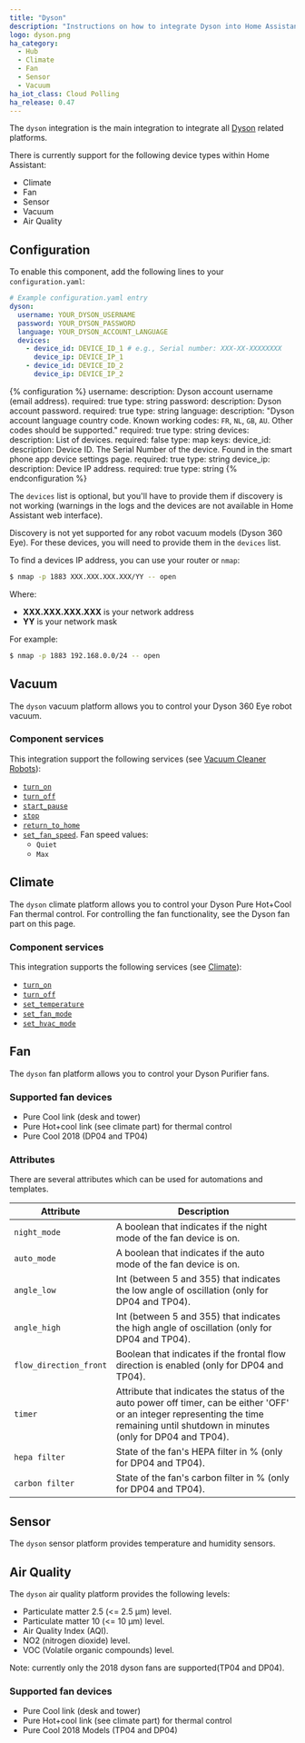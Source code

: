 ```yaml
---
title: "Dyson"
description: "Instructions on how to integrate Dyson into Home Assistant."
logo: dyson.png
ha_category:
  - Hub
  - Climate
  - Fan
  - Sensor
  - Vacuum
ha_iot_class: Cloud Polling
ha_release: 0.47
---
```


The `dyson` integration is the main integration to integrate all [Dyson](https://www.dyson.com) related platforms.

There is currently support for the following device types within Home Assistant:

- Climate
- Fan
- Sensor
- Vacuum
- Air Quality

## Configuration

To enable this component, add the following lines to your `configuration.yaml`:

```yaml
# Example configuration.yaml entry
dyson:
  username: YOUR_DYSON_USERNAME
  password: YOUR_DYSON_PASSWORD
  language: YOUR_DYSON_ACCOUNT_LANGUAGE
  devices:
    - device_id: DEVICE_ID_1 # e.g., Serial number: XXX-XX-XXXXXXXX
      device_ip: DEVICE_IP_1
    - device_id: DEVICE_ID_2
      device_ip: DEVICE_IP_2
```

{% configuration %}
username:
  description: Dyson account username (email address).
  required: true
  type: string
password:
  description: Dyson account password.
  required: true
  type: string
language:
  description: "Dyson account language country code. Known working codes: `FR`, `NL`, `GB`, `AU`. Other codes should be supported."
  required: true
  type: string
devices:
  description: List of devices.
  required:  false
  type: map
  keys:
    device_id:
      description: Device ID. The Serial Number of the device. Found in the smart phone app device settings page.
      required: true
      type: string
    device_ip:
      description: Device IP address.
      required: true
      type: string
{% endconfiguration %}

The `devices` list is optional, but you'll have to provide them if discovery is not working (warnings in the logs and the devices are not available in Home Assistant web interface).

<div class='note warning'>

Discovery is not yet supported for any robot vacuum models (Dyson 360 Eye). For these devices, you will need to provide them in the `devices` list.

</div>

To find a devices IP address, you can use your router or `nmap`:

```bash
$ nmap -p 1883 XXX.XXX.XXX.XXX/YY -- open
```

Where:

- **XXX.XXX.XXX.XXX** is your network address
- **YY** is your network mask

For example:

```bash
$ nmap -p 1883 192.168.0.0/24 -- open
```

## Vacuum

The `dyson` vacuum platform allows you to control your Dyson 360 Eye robot vacuum.

### Component services

This integration support the following services (see [Vacuum Cleaner Robots](/components/vacuum/)):

- [`turn_on`](/components/vacuum/#service-vacuumturn_on)
- [`turn_off`](/components/vacuum/#service-vacuumturn_off)
- [`start_pause`](/components/vacuum/#service-vacuumstart_pause)
- [`stop`](/components/vacuum/#service-vacuumstop)
- [`return_to_home`](/components/vacuum/#service-vacuumreturn_to_home)
- [`set_fan_speed`](/components/vacuum/#service-vacuumset_fanspeed). Fan speed values:
  - `Quiet`
  - `Max`

## Climate

The `dyson` climate platform allows you to control your Dyson Pure Hot+Cool Fan thermal control. For controlling the fan functionality, see the Dyson fan part on this page.

### Component services

This integration supports the following services (see [Climate](/components/climate/)):

- [`turn_on`](/components/climate/#service-climateturn_on)
- [`turn_off`](/components/climate/#service-climateturn_off)
- [`set_temperature`](/components/climate/#service-climateset_temperature)
- [`set_fan_mode`](/components/climate/#service-climateset_fan_mode)
- [`set_hvac_mode`](/components/climate/#service-climateset_hvac_mode)

## Fan

The `dyson` fan platform allows you to control your Dyson Purifier fans.

### Supported fan devices

- Pure Cool link (desk and tower)
- Pure Hot+cool link (see climate part) for thermal control
- Pure Cool 2018 (DP04 and TP04)

### Attributes

There are several attributes which can be used for automations and templates.

| Attribute | Description |
| --------- | ----------- |
| `night_mode` | A boolean that indicates if the night mode of the fan device is on.|
| `auto_mode` | A boolean that indicates if the auto mode of the fan device is on.|
| `angle_low` | Int (between 5 and 355) that indicates the low angle of oscillation (only for DP04 and TP04).|
| `angle_high` | Int (between 5 and 355) that indicates the high angle of oscillation (only for DP04 and TP04).|
| `flow_direction_front` | Boolean that indicates if the frontal flow direction is enabled (only for DP04 and TP04).|
| `timer` | Attribute that indicates the status of the auto power off timer, can be either 'OFF' or an integer representing the time remaining until shutdown in minutes (only for DP04 and TP04).|
| `hepa filter` |  State of the fan's HEPA filter in % (only for DP04 and TP04).|
| `carbon filter` | State of the fan's carbon filter in % (only for DP04 and TP04).|

## Sensor

The `dyson` sensor platform provides temperature and humidity sensors.

## Air Quality

The `dyson` air quality platform provides the following levels:

- Particulate matter 2.5 (<= 2.5 μm) level.
- Particulate matter 10 (<= 10 μm) level.
- Air Quality Index (AQI).
- NO2 (nitrogen dioxide) level.
- VOC (Volatile organic compounds) level.

Note: currently only the 2018 dyson fans are supported(TP04 and DP04).

### Supported fan devices

- Pure Cool link (desk and tower)
- Pure Hot+cool link (see climate part) for thermal control
- Pure Cool 2018 Models (TP04 and DP04)